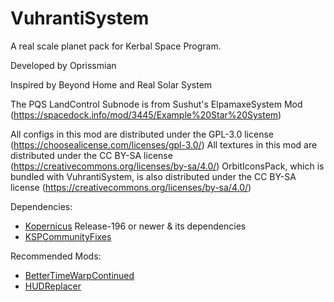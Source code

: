 # VuhrantiSystem
A real scale planet pack for Kerbal Space Program.

Developed by Oprissmian

Inspired by Beyond Home and Real Solar System

The PQS LandControl Subnode is from Sushut's ElpamaxeSystem Mod (https://spacedock.info/mod/3445/Example%20Star%20System)

All configs in this mod are distributed under the GPL-3.0 license (https://choosealicense.com/licenses/gpl-3.0/)
All textures in this mod are distributed under the CC BY-SA license (https://creativecommons.org/licenses/by-sa/4.0/)
OrbitIconsPack, which is bundled with VuhrantiSystem, is also distributed under the CC BY-SA license (https://creativecommons.org/licenses/by-sa/4.0/)

Dependencies:
* [Kopernicus](https://forum.kerbalspaceprogram.com/topic/200143-112x-kopernicus-stable-branch-last-updated-august-29th-2024/) Release-196 or newer & its dependencies
* [KSPCommunityFixes](https://forum.kerbalspaceprogram.com/topic/204002-18-112-kspcommunityfixes-bugfixes-and-qol-tweaks/)

Recommended Mods:
* [BetterTimeWarpContinued](https://forum.kerbalspaceprogram.com/topic/154935-112x-bettertimewarpcontinued-customizable-time-warp-and-lossless-physics-warp/)
* [HUDReplacer](https://forum.kerbalspaceprogram.com/topic/216056-wip-112x-hudreplacer-v1211-beta/)
